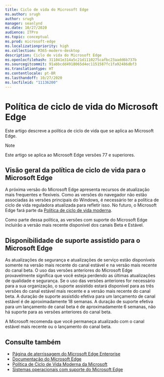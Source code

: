 ```yaml
---
title: Ciclo de vida do Microsoft Edge
ms.author: srugh
author: srugh
manager: seanlynd
ms.date: 10/27/2020
audience: ITPro
ms.topic: conceptual
ms.prod: microsoft-edge
ms.localizationpriority: high
ms.collection: M365-modern-desktop
description: Ciclo de vida do Microsoft Edge
ms.openlocfilehash: 311041e314a5c21d1110275cafbc23aadd6b737b
ms.sourcegitcommit: 91abbcdd4918065d4ec1151587fc1fa92486dbf3
ms.translationtype: HT
ms.contentlocale: pt-BR
ms.lasthandoff: 10/27/2020
ms.locfileid: "11136200"
---
```

# Política de ciclo de vida do Microsoft Edge

Este artigo descreve a política de ciclo de vida que se aplica ao Microsoft Edge.

> [!NOTE]
> Este artigo se aplica ao Microsoft Edge versões 77 e superiores.

## Visão geral da política de ciclo de vida para o Microsoft Edge

A próxima versão do Microsoft Edge apresenta recursos de atualização mais frequentes e flexíveis. Como as versões do navegador não estão associadas às versões principais do Windows, é necessário ter a política de ciclo de vida reguladora atualizada para refletir isso. No futuro, o Microsoft Edge fará parte da [Política de ciclo de vida moderna](https://support.microsoft.com/help/30881/modern-lifecycle-policy).

Como parte dessa política, as versões com suporte do Microsoft Edge incluirão a versão mais recente disponível dos canais Beta e Estável.

## Disponibilidade de suporte assistido para o Microsoft Edge
As atualizações de segurança e atualizações de serviço estão disponíveis somente na versão mais recente do canal estável e na versão mais recente do canal beta. O uso das versões anteriores do Microsoft Edge provavelmente significa que você esteja perdendo as últimas atualizações de qualidade e segurança. Se o uso das versões anteriores for necessário para a sua organização, o suporte assistido estará disponível para as três versões do canal estável mais recente e a versão mais recente do canal beta.  A duração de suporte assistido efetiva para um lançamento de canal estável é de aproximadamente 18 semanas. A duração de suporte efetiva para um lançamento de canal beta é de aproximadamente 6 semanas, não há suporte para as versões anteriores do canal beta.

A Microsoft recomenda que você permaneça atualizado com o canal estável mais recente ou o lançamento do canal beta.



## Consulte também

- [Página de aterrissagem do Microsoft Edge Enterprise](https://aka.ms/EdgeEnterprise)
- [Documentação do Microsoft Edge](https://docs.microsoft.com/DeployEdge/)
- [Política de Ciclo de Vida Moderna da Microsoft](https://support.microsoft.com/help/30881/modern-lifecycle-policy)
- [Sistemas operacionais com suporte do Microsoft Edge](https://docs.microsoft.com/DeployEdge/microsoft-edge-supported-operating-systems)
